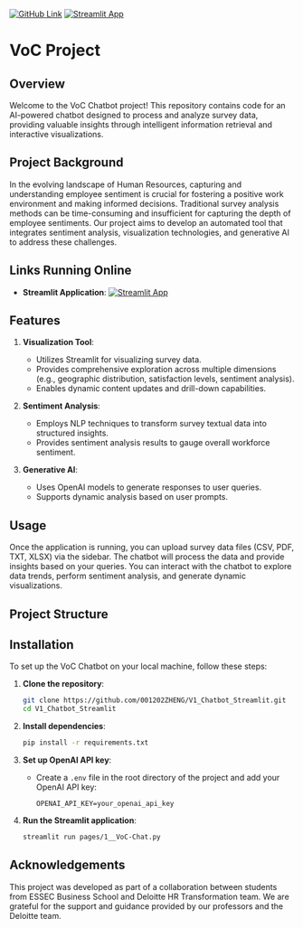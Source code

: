 [![GitHub Link](https://img.shields.io/badge/GitHub-Repository-blue?logo=github)](https://github.com/001202ZHENG/V1_Chatbot_Streamlit)
[![Streamlit App](https://img.shields.io/badge/Streamlit-App-orange?logo=streamlit)](https://v1chatbotapp-2syadnkccp6nyevahkmkbm.streamlit.app/)

# VoC Project

## Overview
Welcome to the VoC Chatbot project! This repository contains code for an AI-powered chatbot designed to process and analyze survey data, providing valuable insights through intelligent information retrieval and interactive visualizations. 

## Project Background
In the evolving landscape of Human Resources, capturing and understanding employee sentiment is crucial for fostering a positive work environment and making informed decisions. Traditional survey analysis methods can be time-consuming and insufficient for capturing the depth of employee sentiments. Our project aims to develop an automated tool that integrates sentiment analysis, visualization technologies, and generative AI to address these challenges.

## Links Running Online
- **Streamlit Application**: 
[![Streamlit App](https://img.shields.io/badge/Streamlit-App-orange?logo=streamlit)](https://v1chatbotapp-2syadnkccp6nyevahkmkbm.streamlit.app/)

## Features
1. **Visualization Tool**:
   - Utilizes Streamlit for visualizing survey data.
   - Provides comprehensive exploration across multiple dimensions (e.g., geographic distribution, satisfaction levels, sentiment analysis).
   - Enables dynamic content updates and drill-down capabilities.

2. **Sentiment Analysis**:
   - Employs NLP techniques to transform survey textual data into structured insights.
   - Provides sentiment analysis results to gauge overall workforce sentiment.

3. **Generative AI**:
   - Uses OpenAI models to generate responses to user queries.
   - Supports dynamic analysis based on user prompts.

## Usage
Once the application is running, you can upload survey data files (CSV, PDF, TXT, XLSX) via the sidebar. The chatbot will process the data and provide insights based on your queries. You can interact with the chatbot to explore data trends, perform sentiment analysis, and generate dynamic visualizations.

## Project Structure

## Installation
To set up the VoC Chatbot on your local machine, follow these steps:

1. **Clone the repository**:
   ```bash
   git clone https://github.com/001202ZHENG/V1_Chatbot_Streamlit.git
   cd V1_Chatbot_Streamlit
   ```

2. **Install dependencies**:
   ```bash
   pip install -r requirements.txt
   ```

3. **Set up OpenAI API key**:
   - Create a `.env` file in the root directory of the project and add your OpenAI API key:
     ```
     OPENAI_API_KEY=your_openai_api_key
     ```

4. **Run the Streamlit application**:
   ```bash
   streamlit run pages/1__VoC-Chat.py
   ```
   
## Acknowledgements
This project was developed as part of a collaboration between students from ESSEC Business School and Deloitte HR Transformation team. We are grateful for the support and guidance provided by our professors and the Deloitte team.


